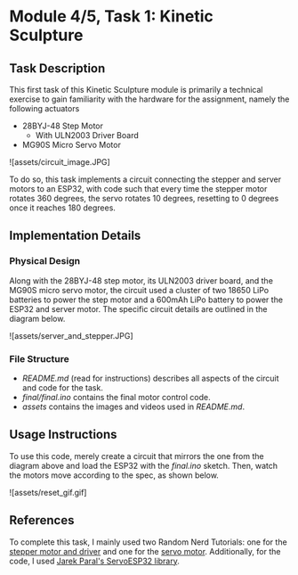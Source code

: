 # Module 4/5, Task 1: Kinetic Sculpture

## Task Description
This first task of this Kinetic Sculpture module is primarily a technical exercise to gain familiarity with the hardware for the assignment, namely the following actuators
- 28BYJ-48 Step Motor
  - With ULN2003 Driver Board
- MG90S Micro Servo Motor

![assets/circuit_image.JPG]

To do so, this task implements a circuit connecting the stepper and server motors to an ESP32, with code such that every time the stepper motor rotates 360 degrees, the servo rotates 10 degrees, resetting to 0 degrees once it reaches 180 degrees.

## Implementation Details

### Physical Design
Along with the 28BYJ-48 step motor, its ULN2003 driver board, and the MG90S micro servo motor, the circuit used a cluster of two 18650 LiPo batteries to power the step motor and a 600mAh LiPo battery to power the ESP32 and server motor. The specific circuit details are outlined in the diagram below.

![assets/server_and_stepper.JPG]

### File Structure
- *README.md* (read for instructions) describes all aspects of the circuit and code for the task.
- *final/final.ino* contains the final motor control code.
- *assets* contains the images and videos used in *README.md*.

## Usage Instructions
To use this code, merely create a circuit that mirrors the one from the diagram above and load the ESP32 with the *final.ino* sketch. Then, watch the motors move according to the spec, as shown below.

![assets/reset_gif.gif]

## References
To complete this task, I mainly used two Random Nerd Tutorials: one for the [stepper motor and driver](https://randomnerdtutorials.com/esp32-stepper-motor-28byj-48-uln2003/) and one for the [servo motor](https://randomnerdtutorials.com/esp32-servo-motor-web-server-arduino-ide/). Additionally, for the code, I used [Jarek Paral's ServoESP32 library](https://github.com/RoboticsBrno/ServoESP32/tree/master/examples).
